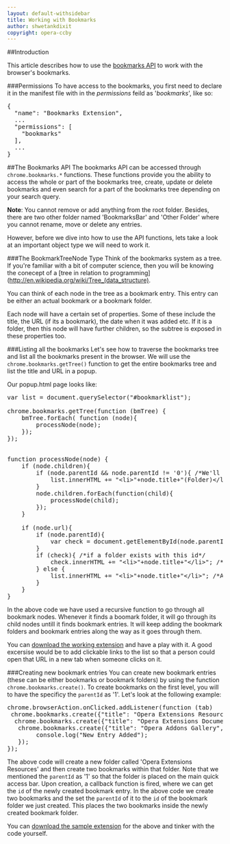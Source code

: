 ```yaml
---
layout: default-withsidebar
title: Working with Bookmarks
author: shwetankdixit
copyright: opera-ccby
---
```


##Introduction

This article describes how to use the [bookmarks API](bookmarks.html) to work with the browser's bookmarks. 

###Permissions
To have access to the bookmarks, you first need to declare it in the manifest file with in the *permissions* feild as '*bookmarks*', like so:

<pre class="prettyprint">{
  "name": "Bookmarks Extension",
  ...
  "permissions": [
    "bookmarks"
  ],
  ...
}</pre>


##The Bookmarks API
The bookmarks API can be accessed through `chrome.bookmarks.*` functions. These functions provide you the ability to access the whole or part of the bookmarks tree, create, update or delete bookmarks and even search for a part of the bookmarks tree depending on your search query.

**Note**: You cannot remove or add anything from the root folder. Besides, there are two other folder named 'BookmarksBar' and 'Other Folder' where you cannot rename, move or delete any entries. 

However, before we dive into how to use the API functions, lets take a look at an important object type we will need to work it. 

###The BookmarkTreeNode Type
Think of the bookmarks system as a tree. If you're familiar with a bit of computer science, then you will be knowing the conecept of a [tree in relation to programming](http://en.wikipedia.org/wiki/Tree_(data_structure). 

You can think of each node in the tree as a bookmark entry. This entry can be either an actual bookmark or a bookmark folder.

Each node will have a certain set of properties. Some of these include the title, the URL (if its a bookmark), the date when it was added etc. If it is a folder, then this node will have further children, so the subtree is exposed in these properties too. 

###Listing all the bookmarks
Let's see how to traverse the bookmarks tree and list all the bookmarks present in the browser. We will use the `chrome.bookmarks.getTree()` function to get the entire bookmarks tree and list the title and URL in a popup.

Our popup.html page looks like:

<pre class="prettyprint">
var list = document.querySelector(&quot;#bookmarklist&quot;);

chrome.bookmarks.getTree(function (bmTree) {
	bmTree.forEach( function (node){
		processNode(node);
	});
});


function processNode(node) {
	if (node.children){
		if (node.parentId &amp;&amp; node.parentId != '0'){ /*We'll not touch the root directory which has no parentId, as well as the 'BookmarkBar Folder' and the 'Other Folder' both of which have parentId as '0'. We'll cover everything else here*/
			list.innerHTML += &quot;&lt;li&gt;&quot;+node.title+&quot;(Folder)&lt;/li&gt;&lt;ul id=&quot;&quot;+node.id+&quot;&quot;&gt;&lt;/ul&gt;&quot;;
		}
		node.children.forEach(function(child){
			processNode(child);
		});
	}
	
	if (node.url){
		if (node.parentId){
			var check = document.getElementById(node.parentId);
		}
		if (check){ /*if a folder exists with this id*/
			check.innerHTML += &quot;&lt;li&gt;&quot;+node.title+&quot;&lt;/li&gt;&quot;; /*Add the children as a list entry under that folder*/
		} else {
			list.innerHTML += &quot;&lt;li&gt;&quot;+node.title+&quot;&lt;/li&gt;&quot;; /*Add a list entry under the main list*/
		}
	}
}
</pre>
  
In the above code we have used a recursive function to go through all bookmark nodes. Whenever it finds a boomark folder, it will go through its child nodes untill it finds bookmark entries. It will keep adding the bookmark folders and bookmark entries along the way as it goes through them.

You can [download the working extension](samples/BookmarksAPI-1.nex) and have a play with it. A good excersise would be to add clickable links to the list so that a person could open that URL in a new tab when someone clicks on it. 

###Creating new bookmark entries
You can create new bookmark entries (these can be either bookmarks or bookmark folders) by using the function `chrome.bookmarks.create()`. To create bookmarks on the first level, you will to have the specificy the `parentId` as '1'.  Let's look at the following example:

<pre class="prettyprint">
chrome.browserAction.onClicked.addListener(function (tab)
 chrome.bookmarks.create({"title": "Opera Extensions Resources", "parentId": "1"}, function (newEntry){
  chrome.bookmarks.create({"title": "Opera Extensions Documentation", "url": "http://dev.opera.com/extension-docs/", "parentId": newEntry.id});
   chrome.bookmarks.create({"title": "Opera Addons Gallery", "url": "http://addons.opera.com", "parentId": newEntry.id});
		console.log("New Entry Added");
   });	
});
</pre>

The above code will create a new folder called 'Opera Extensions Resources' and then create two bookmarks within that folder. Note that we mentioned the `parentId` as '1' so that the folder is placed on the main quick access bar. Upon creation, a callback function is fired, where we can get the `id` of the newly created bookmark entry. In the above code we create two bookmarks and the set the  `parentId` of it to the `id` of the bookmark folder we just created. This places the two bookmarks inside the newly created bookmark folder.

You can [download the sample extension](samples/BookmarksAPI-2.nex) for the above and tinker with the code yourself.  
  